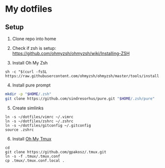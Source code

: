 # My dotfiles

## Setup
1. Clone repo into home

2. Check if zsh is setup: https://github.com/ohmyzsh/ohmyzsh/wiki/Installing-ZSH

3. Install Oh My Zsh
```shell
sh -c "$(curl -fsSL https://raw.githubusercontent.com/ohmyzsh/ohmyzsh/master/tools/install.sh)"
```

4. Install pure prompt
```sh
mkdir -p "$HOME/.zsh"
git clone https://github.com/sindresorhus/pure.git "$HOME/.zsh/pure"
```

5. Create simlinks
```shell
ln -s ~/dotfiles/vimrc ~/.vimrc
ln -s ~/dotfiles/zshrc ~/.zshrc
ln -s ~/dotfiles/gitconfig ~/.gitconfig
source .zshrc
```

6. Install [Oh My Tmux](https://github.com/gpakosz/.tmux)
```shell
cd
git clone https://github.com/gpakosz/.tmux.git
ln -s -f .tmux/.tmux.conf
cp .tmux/.tmux.conf.local .
```

